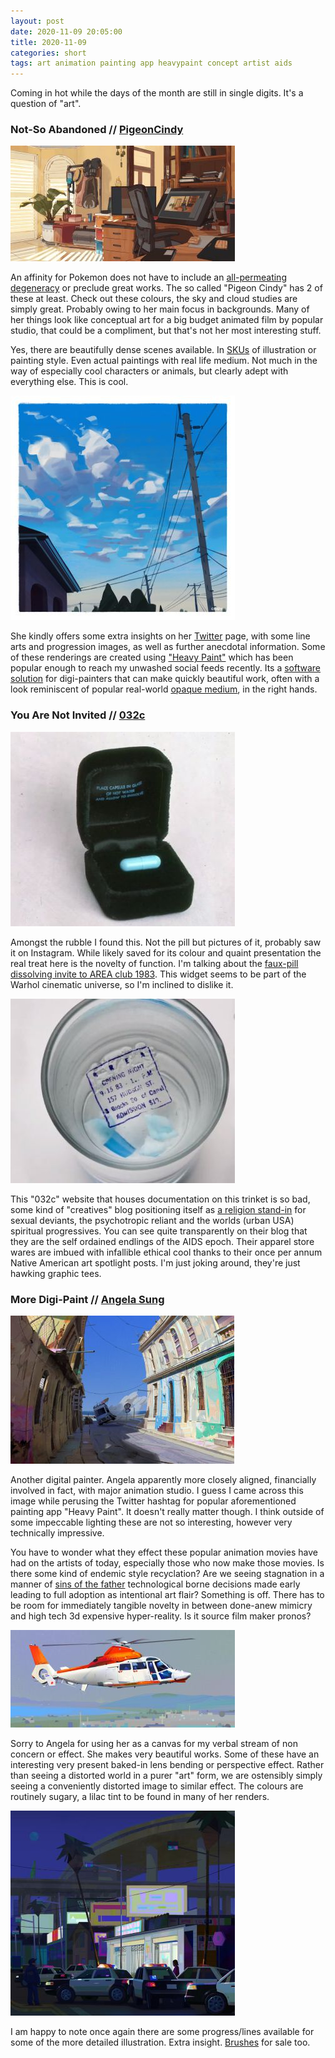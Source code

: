 ```yaml
---
layout: post
date: 2020-11-09 20:05:00
title: 2020-11-09
categories: short
tags: art animation painting app heavypaint concept artist aids
---
```


Coming in hot while the days of the month are still in single digits. It's a question of "art".

### Not-So Abandoned // [PigeonCindy](https://www.cindyzhi.com/)

![so beautiful sun](/assets/img/pigeon1.jpg)

An affinity for Pokemon does not have to include an [all-permeating degeneracy](https://www.furaffinity.net/) or preclude great works. The so called "Pigeon Cindy" has 2 of these at least. Check out these colours, the sky and cloud studies are simply great. Probably owing to her main focus in backgrounds. Many of her things look like conceptual art for a big budget animated film by popular studio, that could be a compliment, but that's not her most interesting stuff.

Yes, there are beautifully dense scenes available. In [SKUs](https://www.thebalancesmb.com/what-is-a-sku-in-retail-terms-2890158) of illustration or painting style. Even actual paintings with real life medium. Not much in the way of especially cool characters or animals, but clearly adept with everything else. This is cool.

![big blue sky](/assets/img/pigeon2.jpg)

She kindly offers some extra insights on her [Twitter](https://twitter.com/pigeoncindy_/media) page, with some line arts and progression images, as well as further anecdotal information. Some of these renderings are created using ["Heavy Paint"](https://www.heavypaint.app/) which has been popular enough to reach my unwashed social feeds recently. Its a [software solution](https://www.heavypoly.com/) for digi-painters that can make quickly beautiful work, often with a look reminiscent of popular real-world [opaque medium](https://en.wiktionary.org/wiki/gouache#English), in the right hands.

### You Are Not Invited // [032c](https://032c.com/)

![please open](/assets/img/pillvite0.jpg)

Amongst the rubble I found this. Not the pill but pictures of it, probably saw it on Instagram. While likely saved for its colour and quaint presentation the real treat here is the novelty of function. I'm talking about the [faux-pill dissolving invite to AREA club 1983](https://032c.com/area-1983-1987/). This widget seems to be part of the Warhol cinematic universe, so I'm inclined to dislike it.

![drugs cool](/assets/img/pillvite1.jpg)

This "032c" website that houses documentation on this trinket is so bad, some kind of "creatives" blog positioning itself as [a religion stand-in](https://032c.com/what-we-believe) for sexual deviants, the psychotropic reliant and the worlds (urban USA) spiritual progressives. You can see quite transparently on their blog that they are the self ordained endlings of the AIDS epoch. Their apparel store wares are imbued with infallible ethical cool thanks to their once per annum Native American art spotlight posts. I'm just joking around, they're just hawking graphic tees.

### More Digi-Paint // [Angela Sung](https://www.angelasung.com/)

![street scene by angela](/assets/img/angela1.jpg)

Another digital painter. Angela apparently more closely aligned, financially involved in fact, with major animation studio. I guess I came across this image while perusing the Twitter hashtag for popular aforementioned painting app "Heavy Paint". It doesn't really matter though. I think outside of some impeccable lighting these are not so interesting, however very technically impressive. 

You have to wonder what they effect these popular animation movies have had on the artists of today, especially those who now make those movies. Is there some kind of endemic style recyclation? Are we seeing stagnation in a manner of [sins of the father](https://www.widewalls.ch/magazine/the-serious-relationship-of-art-and-technology) technological borne decisions made early leading to full adoption as intentional art flair? Something is off. There has to be room for immediately tangible novelty in between done-anew mimicry and high tech 3d expensive hyper-reality. Is it source film maker pronos? 

![chopper by angela](/assets/img/angela2.jpg)

Sorry to Angela for using her as a canvas for my verbal stream of non concern or effect. She makes very beautiful works. Some of these have an interesting very present baked-in lens bending or perspective effect. Rather than seeing a distorted world in a purer "art" form, we are ostensibly simply seeing a conveniently distorted image to similar effect. The colours are routinely sugary, a lilac tint to be found in many of her renders.

![blue lives matter by angela](/assets/img/angela3.jpg)

I am happy to note once again there are some progress/lines available for some of the more detailed illustration. Extra insight. [Brushes](https://www.angelasung.com/store/procreate-paint-set) for sale too.